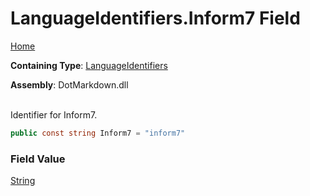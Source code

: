 # LanguageIdentifiers\.Inform7 Field

[Home](../../../README.md)

**Containing Type**: [LanguageIdentifiers](../README.md)

**Assembly**: DotMarkdown\.dll

\
Identifier for Inform7\.

```csharp
public const string Inform7 = "inform7"
```

### Field Value

[String](https://docs.microsoft.com/en-us/dotnet/api/system.string)

